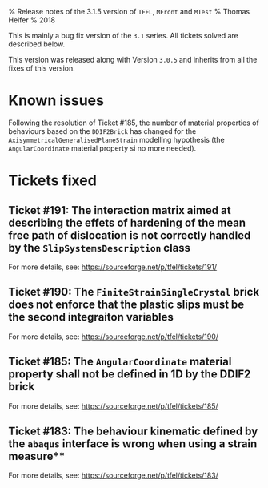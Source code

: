 % Release notes of the 3.1.5 version of `TFEL`, `MFront` and `MTest`
% Thomas Helfer
% 2018

This is mainly a bug fix version of the `3.1` series. All tickets
solved are described below.

This version was released along with Version `3.0.5` and inherits from
all the fixes of this version.

# Known issues

Following the resolution of Ticket #185, the number of material
properties of behaviours based on the `DDIF2Brick` has changed for the
`AxisymmetricalGeneralisedPlaneStrain` modelling hypothesis (the
`AngularCoordinate` material property si no more needed).

# Tickets fixed

## Ticket #191: The interaction matrix aimed at describing the effets of hardening of the mean free path of dislocation is not correctly handled by the `SlipSystemsDescription` class

For more details, see: <https://sourceforge.net/p/tfel/tickets/191/>

## Ticket #190: The `FiniteStrainSingleCrystal` brick does not enforce that the plastic slips must be the second integraiton variables

For more details, see: <https://sourceforge.net/p/tfel/tickets/190/>

## Ticket #185: The `AngularCoordinate` material property shall not be defined in 1D by the DDIF2 brick

For more details, see: <https://sourceforge.net/p/tfel/tickets/185/>

## Ticket #183: The behaviour kinematic defined by the `abaqus` interface is wrong when using a strain measure**

For more details, see: <https://sourceforge.net/p/tfel/tickets/183/>
